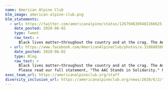 ```yaml
---
name: American Alpine Club
blm_image: american-alpine-club.png
blm_statements:
  - url: https://twitter.com/americanalpine/status/1267946389482266625
    date_posted: 2020-06-02
    type: Tweet
    raw_text: >
      Black lives matter—throughout the country and at the crag. The AAC stands in solidarity with those protesting systemic racism on the frontlines and from home.
  - url: https://www.facebook.com/AmericanAlpineClub/photos/a.310680388934/10157980875738935
    date_posted: 2020-06-02
    type: Blog
    raw_text: >
      Black lives matter—throughout the country and at the crag. The American Alpine Club stands in solidarity with those protesting systemic racism on the frontlines and from home. As climbers and as humans, we believe that racism has no place in our craft or our country.
      Please read our full statement, "The AAC Stands in Solidarity." https://bit.ly/2BmOZFf
exec_team_url: https://americanalpineclub.org/staff
diversity_inclusion_url: https://americanalpineclub.org/news/2020/6/2/the-aac-stands-in-solidarity
---
```

